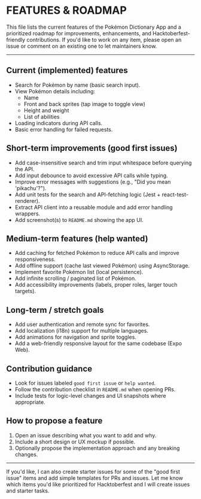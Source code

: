 # FEATURES & ROADMAP

This file lists the current features of the Pokémon Dictionary App and a prioritized roadmap for improvements, enhancements, and Hacktoberfest-friendly contributions. If you'd like to work on any item, please open an issue or comment on an existing one to let maintainers know.

---

## Current (implemented) features
- Search for Pokémon by name (basic search input).
- View Pokémon details including:
  - Name
  - Front and back sprites (tap image to toggle view)
  - Height and weight
  - List of abilities
- Loading indicators during API calls.
- Basic error handling for failed requests.


## Short-term improvements (good first issues)
- Add case-insensitive search and trim input whitespace before querying the API.
- Add input debounce to avoid excessive API calls while typing.
- Improve error messages with suggestions (e.g., "Did you mean 'pikachu'?").
- Add unit tests for the search and API-fetching logic (Jest + react-test-renderer).
- Extract API client into a reusable module and add error handling wrappers.
- Add screenshot(s) to `README.md` showing the app UI.


## Medium-term features (help wanted)
- Add caching for fetched Pokémon to reduce API calls and improve responsiveness.
- Add offline support (cache last viewed Pokémon) using AsyncStorage.
- Implement favorite Pokémon list (local persistence).
- Add infinite scrolling / paginated list of Pokémon.
- Add accessibility improvements (labels, proper roles, larger touch targets).


## Long-term / stretch goals
- Add user authentication and remote sync for favorites.
- Add localization (i18n) support for multiple languages.
- Add animations for navigation and sprite toggles.
- Add a web-friendly responsive layout for the same codebase (Expo Web).


## Contribution guidance
- Look for issues labeled `good first issue` or `help wanted`.
- Follow the contribution checklist in `README.md` when opening PRs.
- Include tests for logic-level changes and UI snapshots where appropriate.


## How to propose a feature
1. Open an issue describing what you want to add and why.
2. Include a short design or UX mockup if possible.
3. Optionally propose the implementation approach and any breaking changes.


---

If you'd like, I can also create starter issues for some of the "good first issue" items and add simple templates for PRs and issues. Let me know which items you'd like prioritized for Hacktoberfest and I will create issues and starter tasks.